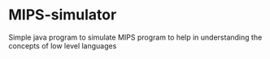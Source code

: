 # MIPS-simulator
Simple java program to simulate MIPS program to help in understanding the concepts of low level languages
